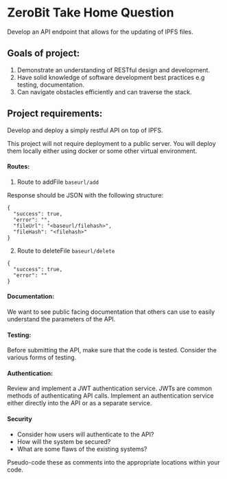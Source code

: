 # ZeroBit Take Home Question
Develop an API endpoint that allows for the updating of IPFS files.

## Goals of project:
1. Demonstrate an understanding of RESTful design and development.
2. Have solid knowledge of software development best practices e.g testing, documentation.
3. Can navigate obstacles efficiently and can traverse the stack.

## Project requirements:
Develop and deploy a simply restful API on top of IPFS.

This project will not require deployment to a public server. You will deploy them locally either using docker or some other virtual environment.

#### Routes:
1. Route to addFile `baseurl/add`

Response should be JSON with the following structure:
```
{
  "success": true,
  "error": "",
  "fileUrl": "<baseurl/filehash>",
  "fileHash": "<filehash>"
}
```

2. Route to deleteFile `baseurl/delete`
```
{
  "success": true,
  "error": ""
}
```

#### Documentation:
We want to see public facing documentation that others can use to easily understand the parameters of the API.

#### Testing:
Before submitting the API, make sure that the code is tested. Consider the various forms of testing.

#### Authentication:
Review and implement a JWT authentication service. JWTs are common methods of authenticating API calls.
Implement an authentication service either directly into the API or as a separate service.

#### Security
- Consider how users will authenticate to the API?
- How will the system be secured?
- What are some flaws of the existing systems?

Pseudo-code these as comments into the appropriate locations within your code.
